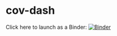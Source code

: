 # cov-dash

Click here to launch as a Binder:
[![Binder](https://mybinder.org/badge_logo.svg)](https://mybinder.org/v2/gh/JD-Jord/cov-dash.git/HEAD?urlpath=%2Fvoila%2Frender%2F_Final%20Dash.ipynb)

